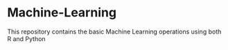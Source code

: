 # Machine-Learning
This repository contains the basic Machine Learning operations using both R and Python
